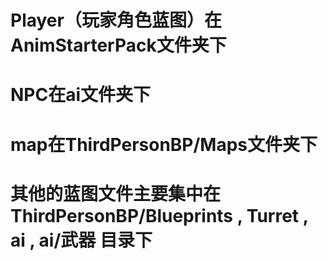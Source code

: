 # Player（玩家角色蓝图）在AnimStarterPack文件夹下
# NPC在ai文件夹下
# map在ThirdPersonBP/Maps文件夹下
# 其他的蓝图文件主要集中在 ThirdPersonBP/Blueprints , Turret , ai , ai/武器  目录下